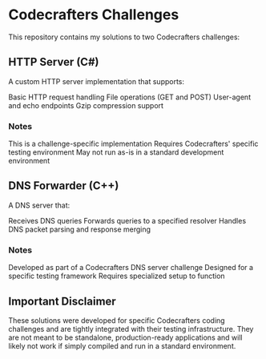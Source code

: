 # Codecrafters Challenges

This repository contains my solutions to two Codecrafters challenges:

## HTTP Server (C#)
A custom HTTP server implementation that supports:

Basic HTTP request handling
File operations (GET and POST)
User-agent and echo endpoints
Gzip compression support

### Notes

This is a challenge-specific implementation
Requires Codecrafters' specific testing environment
May not run as-is in a standard development environment

## DNS Forwarder (C++)
A DNS server that:

Receives DNS queries
Forwards queries to a specified resolver
Handles DNS packet parsing and response merging

### Notes

Developed as part of a Codecrafters DNS server challenge
Designed for a specific testing framework
Requires specialized setup to function

## Important Disclaimer
These solutions were developed for specific Codecrafters coding challenges and are tightly integrated with their testing infrastructure. They are not meant to be standalone, production-ready applications and will likely not work if simply compiled and run in a standard environment.
